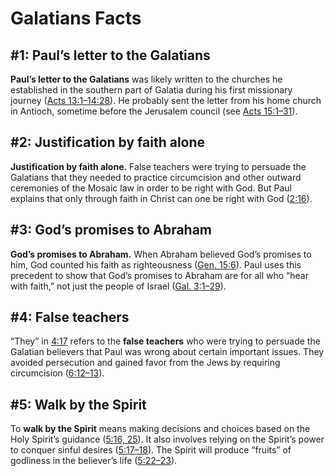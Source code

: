 # Galatians Facts

## #1: Paul’s letter to the Galatians
**Paul’s letter to the Galatians** was likely written to the churches he established in the southern part of Galatia during his first missionary journey ([Acts 13:1–14:28](https://www.esv.org/Acts+13%3A1%E2%80%9314%3A28/)). He probably sent the letter from his home church in Antioch, sometime before the Jeru­salem council (see [Acts 15:1–31](https://www.esv.org/Acts+15%3A1%E2%80%9331/)).


## #2: Justification by faith alone
**Justification by faith alone.** False teachers were trying to persuade the Galatians that they needed to practice circumcision and other outward ceremonies of the Mosaic law in order to be right with God. But Paul explains that only through faith in Christ can one be right with God ([2:16](https://www.esv.org/Galatians+2%3A16/)).


## #3: God’s promises to Abraham
**God’s promises to Abraham.** When Abraham believed God’s promises to him, God counted his faith as righteousness ([Gen. 15:6](https://www.esv.org/Genesis+15%3A6/)). Paul uses this precedent to show that God’s promises to Abraham are for all who “hear with faith,” not just the people of Israel ([Gal. 3:1–29](https://www.esv.org/Galatians+3%3A1%E2%80%9329/)).


## #4: False teachers
“They” in [4:17](https://www.esv.org/Galatians+4%3A17/) refers to the **false teachers** who were trying to persuade the Galatian believers that Paul was wrong about certain important issues. They avoided persecution and gained favor from the Jews by requiring circumcision ([6:12–13](https://www.esv.org/Galatians+6%3A12%E2%80%9313/)).


## #5: Walk by the Spirit
To **walk by the Spirit** means making decisions and choices based on the Holy Spirit’s guidance ([5:16, 25](https://www.esv.org/Galatians+5%3A16%2C+5%3A25/)). It also involves relying on the Spirit’s power to conquer sinful desires ([5:17–18](https://www.esv.org/Galatians+5%3A17%E2%80%9318/)). The Spirit will produce “fruits” of godliness in the believer’s life ([5:22–23](https://www.esv.org/Galatians+5%3A22%E2%80%9323/)).

